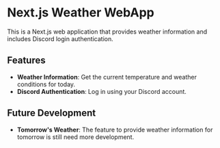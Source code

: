 # Next.js Weather WebApp

This is a Next.js web application that provides weather information and includes Discord login authentication.

## Features

- **Weather Information**: Get the current temperature and weather conditions for today.
- **Discord Authentication**: Log in using your Discord account.

## Future Development

- **Tomorrow's Weather**: The feature to provide weather information for tomorrow is still need more development.
